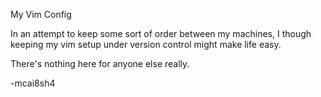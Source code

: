 My Vim Config

In an attempt to keep some sort of order between my machines, I though keeping my vim setup under version control might make life easy.

There's nothing here for anyone else really.

-mcai8sh4
